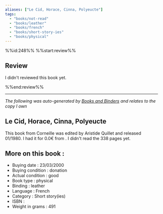 ```yaml
---
aliases: ["Le Cid, Horace, Cinna, Polyeucte"] 
tags: 
  - "books/not-read" 
  - "books/leather" 
  - "books/french"
  - "books/short-story-ies"
  - "books/physical"
---
```

%%id:248%%
%%start:review%%
## Review
I didn't reviewed this book yet. 

%%end:review%%

---
_The following was auto-generated by [Books and Binders](Books%20and%20Binders.md) and relates to the copy I own_
## Le Cid, Horace, Cinna, Polyeucte
This book from Corneille was edited by Aristide Quillet and released 01/1980. I had it for 0.0€ from . I didn't read the 338 pages yet.

## More on this book :
- Buying date : 23/03/2000
- Buying condition : donation
- Actual condition : good
- Book type : physical
- Binding : leather
- Language : French
- Category : Short story(ies)
- ISBN : 
- Weight in grams : 491
